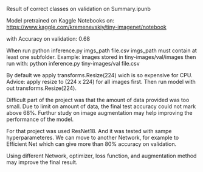 Result of correct classes on validation on Summary.ipunb

Model pretrained on Kaggle Notebooks on: https://www.kaggle.com/kremenevskiy/tiny-imagenet/notebook

with Accuracy on validation: 0.68


When run
python inference.py imgs_path file.csv
imgs_path must contain at least one subfolder.
Example: images stored in tiny-images/val/images 
then run with:
python inference.py tiny-images/val file.csv


By default we apply transforms.Resize(224) wich is so expensive for CPU. 
Advice: apply resize to (224 x 224) for all images first.
Then run model with out transforms.Resize(224).


Difficult part of the project was that the amount of data provided was too small.
Due to limit on amount of data, the final test accuracy could not mark above 68%. 
Furthur study on image augmentation may help improving the
performance of the model.


For that project was used ResNet18. And it was tested with sampe hyperparameteres. 
We can move to another Network, for example to Efficient Net which can give more than 80% accuracy on validation.

Using different Network, optimizer, loss function, and augmentation method may improve the final result.


